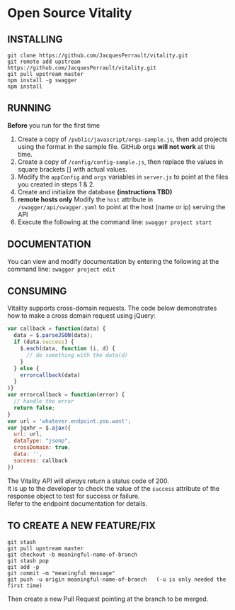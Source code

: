 # Open Source Vitality

## INSTALLING
```
git clone https://github.com/JacquesPerrault/vitality.git
git remote add upstream https://github.com/JacquesPerrault/vitality.git
git pull upstream master
npm install -g swagger
npm install
```

## RUNNING 
**Before** you run for the first time

1. Create a copy of `/public/javascript/orgs-sample.js`, then add projects using the format in the sample file.  GitHub orgs **will not work** at this time.
2. Create a copy of `/config/config-sample.js`, then replace the values in square brackets [] with actual values.
3. Modify the `appConfig` and `orgs` variables in `server.js` to point at the files you created in steps 1 & 2.
4. Create and initialize the database **(instructions TBD)**
5. **remote hosts only** Modify the `host` attribute in `/swagger/api/swagger.yaml` to point at the host (name or ip) serving the API
6. Execute the following at the command line: `swagger project start`

## DOCUMENTATION
You can view and modify documentation by entering the following at the command line: `swagger project edit`

## CONSUMING
Vitality supports cross-domain requests.  The code below demonstrates how to make a cross domain request using jQuery:

``` javascript
var callback = function(data) {  
  data = $.parseJSON(data);
  if (data.success) {
    $.each(data, function (i, d) {  
      // do something with the data(d)  
    }  
  } else {
    errorcallback(data)
  }
)}    
var errorcallback = function(error) {  
  // handle the error  
  return false;  
}   
var url = 'whatever.endpoint.you.want';  
var jqxhr = $.ajax({  
  url: url,  
  dataType: "jsonp",  
  crossDomain: true,  
  data: '',  
  success: callback
})
```

The Vitality API will *always* return a status code of 200.  
It is up to the developer to check the value of the `success` attribute of the response object to test for success or failure.  
Refer to the endpoint documentation for details.

## TO CREATE A NEW FEATURE/FIX
```
git stash
git pull upstream master
git checkout -b meaningful-name-of-branch
git stash pop
git add -p
git commit -m "meaningful message"
git push -u origin meaningful-name-of-branch   (-u is only needed the first time)
```
Then create a new Pull Request pointing at the branch to be merged.